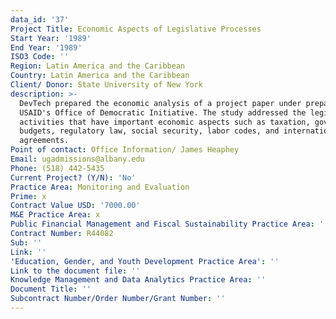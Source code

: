 ```yaml
---
data_id: '37'
Project Title: Economic Aspects of Legislative Processes
Start Year: '1989'
End Year: '1989'
ISO3 Code: ''
Region: Latin America and the Caribbean
Country: Latin America and the Caribbean
Client/ Donor: State University of New York
description: >-
  DevTech prepared the economic analysis of a project paper under preparation by
  USAID's Office of Democratic Initiative. The study addressed the legislative
  activities that have important economic aspects such as taxation, government
  budgets, regulatory law, social security, labor codes, and international
  agreements.
Point of contact: Office Information/ James Heaphey
Email: ugadmissions@albany.edu
Phone: (518) 442-5435
Current Project? (Y/N): 'No'
Practice Area: Monitoring and Evaluation
Prime: x
Contract Value USD: '7000.00'
M&E Practice Area: x
Public Financial Management and Fiscal Sustainability Practice Area: ''
Contract Number: R44082
Sub: ''
Link: ''
'Education, Gender, and Youth Development Practice Area': ''
Link to the document file: ''
Knowledge Management and Data Analytics Practice Area: ''
Document Title: ''
Subcontract Number/Order Number/Grant Number: ''
---
```

